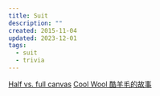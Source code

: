 ```yaml
---
title: Suit
description: ""
created: 2015-11-04
updated: 2023-12-01
tags:
  - suit
  - trivia
---
```


[Half vs. full canvas](https://www.oliverwicks.com/article/half-vs-full-canvas)
[Cool Wool 酷羊毛的故事](https://www.merino.com/cn/wool/the-fibre/story-of-cool-wool/)
